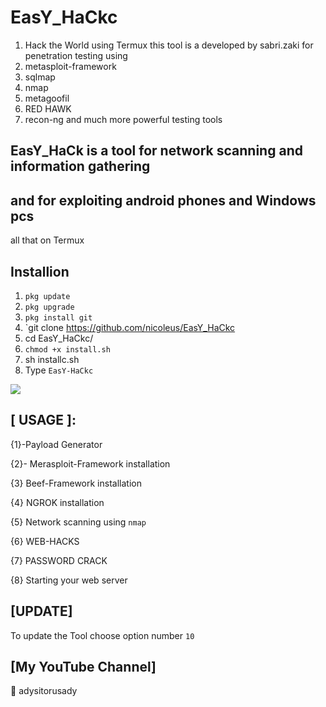 # EasY_HaCkc
1. Hack the World using Termux
this tool is a developed by sabri.zaki for penetration testing using 
2. metasploit-framework 
3. sqlmap 
4. nmap 
5. metagoofil 
6. RED HAWK 
7. recon-ng and much more powerful testing tools
## EasY_HaCk is a tool for network scanning and information gathering 
## and for exploiting android phones and Windows pcs 
all that on Termux
## Installion
1. `pkg update`
2. `pkg upgrade`
3. `pkg install git`
4. `git clone https://github.com/nicoleus/EasY_HaCkc
5. cd EasY_HaCkc/
6. `chmod +x install.sh`
7. sh installc.sh
8. Type `EasY-HaCkc`

![](.modules/EasY_HaCk.png)

## [ USAGE ]:
{1}-Payload Generator

{2}- Merasploit-Framework installation

{3} Beef-Framework installation 

{4} NGROK installation

{5} Network scanning using `nmap`

{6} WEB-HACKS

{7} PASSWORD CRACK

{8} Starting your web server 

## [UPDATE]
To update the Tool choose option number `10`


## [My YouTube Channel]

🔘 adysitorusady



